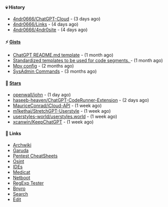 #### 💀 History

- [4ndr0666/ChatGPT-Cloud](https://github.com/4ndr0666/ChatGPT-Cloud) - (3 days ago)
- [4ndr0666/Links](https://github.com/4ndr0666/Links) - (4 days ago)
- [4ndr0666/4ndr0site](https://github.com/4ndr0666/4ndr0site) - (4 days ago)

#### ⚡ [Gists](https://gist.github.com/4ndr0666)

- [ChatGPT README.md template](https://gist.github.com/4544fdae1dfd8d364821db23bd63dd7f) - (1 month ago)
- [Standardized templates to be used for code segments. ](https://gist.github.com/814e30f80382ca7e6932133278642180) - (1 month ago)
- [Mpv config](https://gist.github.com/3b374e66eeb82b8d049b9fb70c5f2b16) - (2 months ago)
- [SysAdmin Commands](https://gist.github.com/cc2c3e025404fd8c30ffa4bbdf21b26f) - (3 months ago)

#### 🌟 [Stars](https://github.com/4ndr0666?tab=stars)

- [openwall/john](https://github.com/openwall/john) - (1 day ago)
- [haseeb-heaven/ChatGPT-CodeRunner-Extension](https://github.com/haseeb-heaven/ChatGPT-CodeRunner-Extension) - (2 days ago)
- [MauriceConrad/iCloud-API](https://github.com/MauriceConrad/iCloud-API) - (1 week ago)
- [m1kethai/StretchGPT-Userstyle](https://github.com/m1kethai/StretchGPT-Userstyle) - (1 week ago)
- [userstyles-world/userstyles.world](https://github.com/userstyles-world/userstyles.world) - (1 week ago)
- [xcanwin/KeepChatGPT](https://github.com/xcanwin/KeepChatGPT) - (1 week ago)

#### 📌 Links

- [Archwiki](https://wiki.archlinux.org/index.php?title=Special:Search&search)
- [Garuda](https://start.garudalinux.org)
- [Pentest CheatSheets](https://github.com/coreb1t/awesome-pentest-cheat-sheets)
- [Osint](https://github.com/cipher387/osint_stuff_tool_collection)
- [IDEs](https://github.com/styfle/awesome-online-ide)
- [Medicat](https://github.com/mon5termatt/medicat_installer)
- [Netboot](https://github.com/4ndr0666/netboot.xyz-custom)
- [RegExp Tester](https://iblogbox.com/devtools/regexp)
- [Bnyro](https://me.chatoyer.de/search/)
- [Search](https://github.com/edoardottt/awesome-hacker-search-engines)
- [Edit](https://github.com/4ndr0666/4ndr0666/blob/master/templates/README.md.tpl)



